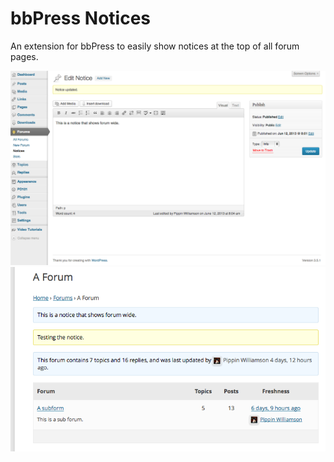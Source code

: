 bbPress Notices
===============

An extension for bbPress to easily show notices at the top of all forum pages.

![Forum notices admin](https://github.com/pippinsplugins/bbPress-Notices/blob/master/assets/screenshot-1.png?raw=true "Forum notices admin")
![Forum notices front-end](https://github.com/pippinsplugins/bbPress-Notices/blob/master/assets/screenshot-2.png?raw=true "Forum notices front-end")
